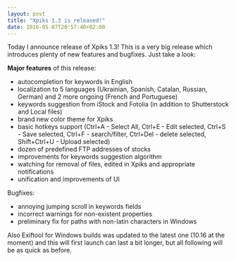```yaml
---
layout: post
title: "Xpiks 1.3 is released!"
date: 2016-05-07T20:57:40+02:00
---
```


Today I announce release of Xpiks 1.3! This is a very big release which introduces plenty of new features and bugfixes. Just take a look:

**Major features** of this release:

- autocompletion for keywords in English
- localization to 5 languages (Ukrainian, Spanish, Catalan, Russian, German) and 2 more ongoing (French and Portuguese)
- keywords suggestion from iStock and Fotolia (in addition to Shutterstock and Local files)
- brand new color theme for Xpiks
- basic hotkeys support (Ctrl+A - Select All, Ctrl+E - Edit selected, Ctrl+S - Save selected, Ctrl+F - search/filter, Ctrl+Del - delete selected, Shift+Ctrl+U - Upload selected)
- dozen of predefined FTP addresses of stocks
- improvements for keywords suggestion algorithm
- watching for removal of files, edited in Xpiks and appropriate notifications
- unification and improvements of UI

Bugfixes:

- annoying jumping scroll in keywords fields
- incorrect warnings for non-existent properties
- preliminary fix for paths with non-latin characters in Windows

Also Exiftool for Windows builds was updated to the latest one (10.16 at the moment) and this will first launch can last a bit longer, but all following will be as quick as before.
